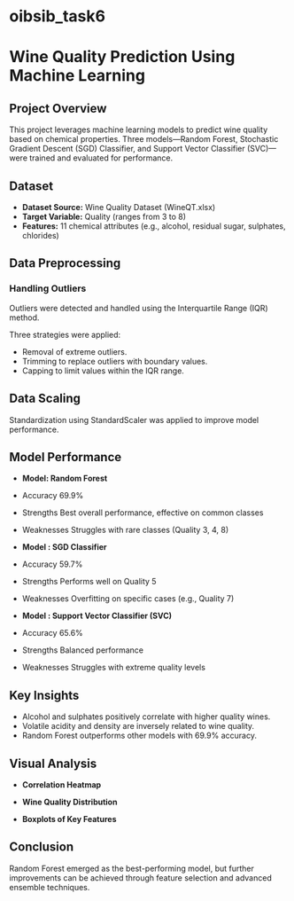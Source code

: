 # oibsib_task6

# Wine Quality Prediction Using Machine Learning
## Project Overview
This project leverages machine learning models to predict wine quality based on chemical properties. Three models—Random Forest, Stochastic Gradient Descent (SGD) Classifier, and Support Vector Classifier (SVC)—were trained and evaluated for performance.

## Dataset
- **Dataset Source:** Wine Quality Dataset (WineQT.xlsx)
- **Target Variable:** Quality (ranges from 3 to 8)
- **Features:** 11 chemical attributes (e.g., alcohol, residual sugar, sulphates, chlorides)
  
## Data Preprocessing
### Handling Outliers

Outliers were detected and handled using the Interquartile Range (IQR) method.

Three strategies were applied:

- Removal of extreme outliers.
- Trimming to replace outliers with boundary values.
- Capping to limit values within the IQR range.
  
## Data Scaling
Standardization using StandardScaler was applied to improve model performance.

## Model Performance
- **Model: 	  Random Forest**
- Accuracy	 69.9%	
- Strengths  	Best overall performance, effective on common classes
- Weaknesses Struggles with rare classes (Quality 3, 4, 8)


- **Model	:  SGD Classifier**			
- Accuracy	 59.7%
- Strengths  Performs well on Quality 5
- Weaknesses Overfitting on specific cases (e.g., Quality 7)


- **Model	:  Support Vector Classifier (SVC)**		
- Accuracy	 65.6%	
- Strengths  Balanced performance 
- Weaknesses  Struggles with extreme quality levels

## Key Insights
- Alcohol and sulphates positively correlate with higher quality wines.
- Volatile acidity and density are inversely related to wine quality.
- Random Forest outperforms other models with 69.9% accuracy.


##  Visual Analysis
- **Correlation Heatmap**

- **Wine Quality Distribution**

- **Boxplots of Key Features**

## Conclusion
Random Forest emerged as the best-performing model, but further improvements can be achieved through feature selection and advanced ensemble techniques.


